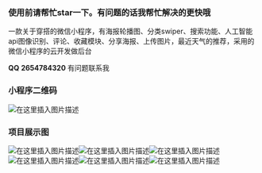 ### 使用前请帮忙star一下。有问题的话我帮忙解决的更快哦


一款关于穿搭的微信小程序，有海报轮播图、分类swiper、搜索功能、人工智能api图像识别、评论、收藏模块、分享海报、上传图片，最近天气的推荐，采用的微信小程序的云开发做后台

**QQ**
**2654784320**  有问题联系我


### 小程序二维码
![在这里插入图片描述](https://img-blog.csdnimg.cn/20200720102205806.png)


### 项目展示图

![在这里插入图片描述](https://img-blog.csdnimg.cn/20200720102242739.png)![在这里插入图片描述](https://img-blog.csdnimg.cn/20200720102242691.png)![在这里插入图片描述](https://img-blog.csdnimg.cn/20200720102242497.png)![在这里插入图片描述](https://img-blog.csdnimg.cn/20200720102242423.png)![在这里插入图片描述](https://img-blog.csdnimg.cn/20200720102241956.png)![在这里插入图片描述](https://img-blog.csdnimg.cn/20200720102241592.png)

